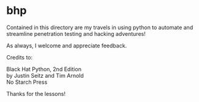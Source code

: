 # bhp

Contained in this directory are my travels in using python to automate and streamline penetration testing and hacking adventures!

As always, I welcome and appreciate feedback.


Credits to:

Black Hat Python, 2nd Edition  
by Justin Seitz and Tim Arnold  
No Starch Press

Thanks for the lessons!

